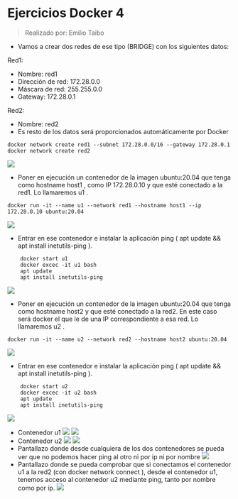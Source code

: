 # Ejercicios Docker 4
> Realizado por: Emilio Taibo

- Vamos a crear dos redes de ese tipo (BRIDGE) con los siguientes datos:

Red1:
- Nombre: red1
- Dirección de red: 172.28.0.0
- Máscara de red: 255.255.0.0
- Gateway: 172.28.0.1

Red2:
- Nombre: red2
- Es resto de los datos será proporcionados automáticamente por Docker
~~~
docker network create red1 --subnet 172.28.0.0/16 --gateway 172.28.0.1
docker network create red2

~~~
![](../Captura/CP4.1.png)

- Poner en ejecución un contenedor de la imagen ubuntu:20.04 que tenga como hostname
host1 , como IP 172.28.0.10 y que esté conectado a la red1. Lo llamaremos u1 .
~~~
docker run -it --name u1 --network red1 --hostname host1 --ip 172.28.0.10 ubuntu:20.04 
~~~
![](../Captura/CP4.2.png)
-  Entrar en ese contenedor e instalar la aplicación ping ( apt update && apt install
inetutils-ping ).
~~~
    docker start u1
    docker excec -it u1 bash
    apt update
    apt install inetutils-ping
~~~
![](../Captura/CP4.3.png)
-  Poner en ejecución un contenedor de la imagen ubuntu:20.04 que tenga como hostname
host2 y que esté conectado a la red2. En este caso será docker el que le de una IP correspondiente
a esa red. Lo llamaremos u2 .
~~~
docker run -it --name u2 --network red2 --hostname host2 ubuntu:20.04
~~~
![](../Captura/CP4.4.png)
- Entrar en ese contenedor e instalar la aplicación ping ( apt update && apt install
inetutils-ping ).
~~~
    docker start u2
    docker excec -it u2 bash
    apt update
    apt install inetutils-ping
~~~
![](../Captura/CP4.5.png)

- Contenedor u1
![](../Captura/CP4.6.png)
![](../Captura/CP4.7.png)
- Contenedor u2
![](../Captura/CP4.8.png)
![](../Captura/CP4.9.png)
- Pantallazo donde desde cualquiera de los dos contenedores se pueda ver que no podemos hacer ping al
otro ni por ip ni por nombre
![](../Captura/CP4.10.png)
- Pantallazo donde se pueda comprobar que si conectamos el contenedor u1 a la red2 (con docker
network connect ), desde el contenedor u1, tenemos acceso al contenedor u2 mediante ping, tanto
por nombre como por ip.
![](../Captura/CP4.11.png)

